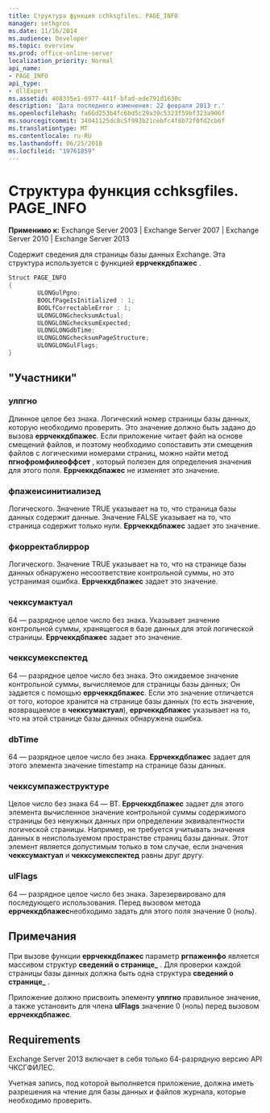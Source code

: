 ```yaml
---
title: Структура функция cchksgfiles. PAGE_INFO
manager: sethgros
ms.date: 11/16/2014
ms.audience: Developer
ms.topic: overview
ms.prod: office-online-server
localization_priority: Normal
api_name:
- PAGE_INFO
api_type:
- dllExport
ms.assetid: 408335e1-6977-441f-bfad-ede791d1630c
description: 'Дата последнего изменения: 22 февраля 2013 г.'
ms.openlocfilehash: fa66d253b4fc6bd5c29a39c5323f59bf323a906f
ms.sourcegitcommit: 34041125dc8c5f993b21cebfc4f8b72f0fd2cb6f
ms.translationtype: MT
ms.contentlocale: ru-RU
ms.lasthandoff: 06/25/2018
ms.locfileid: "19761859"
---
```

# <a name="cchksgfilespage_info-struct"></a>Структура функция cchksgfiles. PAGE_INFO

**Применимо к:** Exchange Server 2003 | Exchange Server 2007 | Exchange Server 2010 | Exchange Server 2013
  
Содержит сведения для страницы базы данных Exchange. Эта структура используется с функцией **еррчеккдбпажес** . 
  
```cs
Struct PAGE_INFO  
{
        ULONGulPgno;
        BOOLfPageIsInitialized : 1;
        BOOLfCorrectableError : 1;
        ULONGLONGchecksumActual;
        ULONGLONGchecksumExpected;
        ULONGLONGdbTime;
        ULONGLONGchecksumPageStructure;
        ULONGLONGulFlags;
}

```

## <a name="members"></a>"Участники"

### <a name="ulpgno"></a>улпгно
  
Длинное целое без знака. Логический номер страницы базы данных, которую необходимо проверить. Это значение должно быть задано до вызова **еррчеккдбпажес**. Если приложение читает файл на основе смещений файлов, и поэтому необходимо сопоставить эти смещения файлов с логическими номерами страниц, можно найти метод **пгнофромфилеоффсет** , который полезен для определения значения для этого поля. **Еррчеккдбпажес** не изменяет это значение. 
    
### <a name="fpageisinitialized"></a>фпажеисинитиализед 
  
Логического. Значение TRUE указывает на то, что страница базы данных содержит данные. Значение FALSE указывает на то, что страница содержит только нули. **Еррчеккдбпажес** задает это значение. 
    
### <a name="fcorrectableerror"></a>фкорректаблиррор
  
Логического. Значение TRUE указывает на то, что на странице базы данных обнаружено несоответствие контрольной суммы, но это устранимая ошибка. **Еррчеккдбпажес** задает это значение. 
    
### <a name="checksumactual"></a>чекксумактуал
  
64 — разрядное целое число без знака. Указывает значение контрольной суммы, хранящегося в базе данных для этой логической страницы. **Еррчеккдбпажес** задает это значение. 
    
### <a name="checksumexpected"></a>чекксумекспектед
  
64 — разрядное целое число без знака. Это ожидаемое значение контрольной суммы, вычисляемое для страницы базы данных; Он задается с помощью **еррчеккдбпажес**. Если это значение отличается от того, которое хранится на странице базы данных (то есть значение, возвращаемое в **чекксумактуал**), **еррчеккдбпажес** указывает на то, что на этой странице базы данных обнаружена ошибка. 
    
### <a name="dbtime"></a>dbTime
  
64 — разрядное целое число без знака. **Еррчеккдбпажес** задает для этого элемента значение timestamp на странице базы данных. 
    
### <a name="checksumpagestructure"></a>чекксумпажеструктуре 
  
Целое число без знака 64 — BT. **Еррчеккдбпажес** задает для этого элемента вычисленное значение контрольной суммы содержимого страницы без ненужных данных при определении эквивалентности логической страницы. Например, не требуется учитывать значения данных в неиспользуемом пространстве страниц базы данных. Этот элемент является допустимым только в том случае, если значения **чекксумактуал** и **чекксумекспектед** равны друг другу. 
    
### <a name="ulflags"></a>ulFlags
  
64 — разрядное целое число без знака. Зарезервировано для последующего использования. Перед вызовом метода **еррчеккдбпажес**необходимо задать для этого поля значение 0 (ноль).
    
## <a name="remarks"></a>Примечания

При вызове функции **еррчеккдбпажес** параметр **ргпажеинфо** является массивом структур **сведений о странице\_** . Для проверки каждой страницы базы данных должна быть одна структура **сведений о странице\_** . 
  
Приложение должно присвоить элементу **улпгно** правильное значение, а также установить для члена **ulFlags** значение 0 (ноль) перед вызовом **еррчеккдбпажес**. 
  
## <a name="requirements"></a>Requirements

Exchange Server 2013 включает в себя только 64-разрядную версию API ЧКСГФИЛЕС.
  
Учетная запись, под которой выполняется приложение, должна иметь разрешения на чтение для базы данных и файлов журнала, которые необходимо проверить.
  


